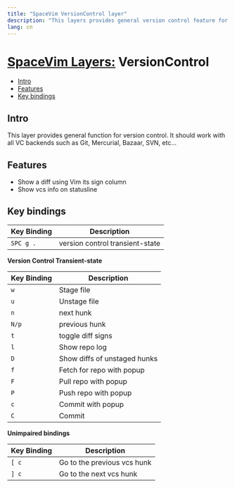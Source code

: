 ```yaml
---
title: "SpaceVim VersionControl layer"
description: "This layers provides general version control feature for vim. It should work with all VC backends such as Git, Mercurial, Bazaar, SVN, etc…"
lang: cn
---
```


# [SpaceVim Layers:](../) VersionControl

<!-- vim-markdown-toc GFM -->

- [Intro](#intro)
- [Features](#features)
- [Key bindings](#key-bindings)

<!-- vim-markdown-toc -->

## Intro

  This layer provides general function for version control. It should work with all VC backends such as Git, Mercurial, Bazaar, SVN, etc…

## Features

- Show a diff using Vim its sign column
- Show vcs info on statusline

## Key bindings

| Key Binding | Description                     |
| ----------- | ------------------------------- |
| `SPC g .`   | version control transient-state |

**Version Control Transient-state**

| Key Binding | Description                  |
| ----------- | ---------------------------- |
| `w`         | Stage file                   |
| `u`         | Unstage file                 |
| `n`         | next hunk                    |
| `N/p`       | previous hunk                |
| `t`         | toggle diff signs            |
| `l`         | Show repo log                |
| `D`         | Show diffs of unstaged hunks |
| `f`         | Fetch for repo with popup    |
| `F`         | Pull repo with popup         |
| `P`         | Push repo with popup         |
| `c`         | Commit with popup            |
| `C`         | Commit                       |

**Unimpaired bindings**

| Key Binding | Description                 |
| ----------- | --------------------------- |
| `[ c`       | Go to the previous vcs hunk |
| `] c`       | Go to the next vcs hunk     |
